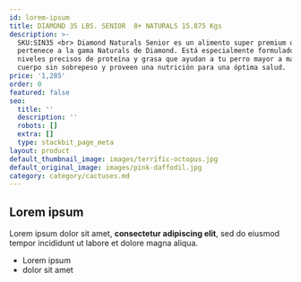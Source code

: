```yaml
---
id: lorem-ipsum
title: DIAMOND 35 LBS. SENIOR  8+ NATURALS 15.875 Kgs
description: >-
  SKU:SIN35 <br> Diamond Naturals Senior es un alimento super premium que
  pertenece a la gama Naturals de Diamond. Está especialmente formulado con
  niveles precisos de proteína y grasa que ayudan a tu perro mayor a mantener un
  cuerpo sin sobrepeso y proveen una nutrición para una óptima salud.
price: '1,285'
order: 0
featured: false
seo:
  title: ''
  description: ''
  robots: []
  extra: []
  type: stackbit_page_meta
layout: product
default_thumbnail_image: images/terrific-octopus.jpg
default_original_image: images/pink-daffodil.jpg
category: category/cactuses.md
---
```

## Lorem ipsum

Lorem ipsum dolor sit amet, **consectetur adipiscing elit**, sed do eiusmod tempor incididunt ut labore et dolore magna aliqua.

- Lorem ipsum
- dolor sit amet